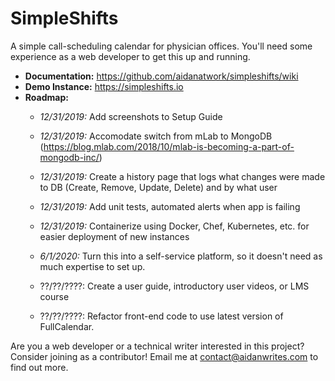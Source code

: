 # SimpleShifts
A simple call-scheduling calendar for physician offices. You'll need some experience as a web developer to get this up and running.

- **Documentation:** https://github.com/aidanatwork/simpleshifts/wiki
- **Demo Instance:** https://simpleshifts.io
- **Roadmap:** 
    - *12/31/2019:* Add screenshots to Setup Guide
    - *12/31/2019:* Accomodate switch from mLab to MongoDB (https://blog.mlab.com/2018/10/mlab-is-becoming-a-part-of-mongodb-inc/)
    - *12/31/2019:* Create a history page that logs what changes were made to DB (Create, Remove, Update, Delete) and by what user
    - *12/31/2019:* Add unit tests, automated alerts when app is failing
    - *12/31/2019:* Containerize using Docker, Chef, Kubernetes, etc. for easier deployment of new instances
    - *6/1/2020:* Turn this into a self-service platform, so it doesn't need as much expertise to set up.

    - ??/??/????: Create a user guide, introductory user videos, or LMS course
    - ??/??/????: Refactor front-end code to use latest version of FullCalendar. 
    
Are you a web developer or a technical writer interested in this project? Consider joining as a contributor! 
Email me at contact@aidanwrites.com to find out more.
